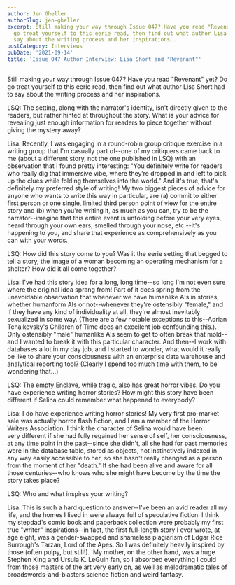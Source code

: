 ```yaml
---
author: Jen Gheller
authorSlug: jen-gheller
excerpt: Still making your way through Issue 047? Have you read "Revenant" yet? Do
  go treat yourself to this eerie read, then find out what author Lisa Short had to
  say about the writing process and her inspirations...
postCategory: Interviews
pubDate: '2021-09-14'
title: 'Issue 047 Author Interview: Lisa Short and "Revenant"'
---
```

Still making your way through Issue 047? Have you read "Revenant" yet? Do go treat yourself to this eerie read, then find out what author Lisa Short had to say about the writing process and her inspirations.

LSQ: The setting, along with the narrator's identity, isn't directly given to the readers, but rather hinted at throughout the story. What is your advice for revealing just enough information for readers to piece together without giving the mystery away?

Lisa: Recently, I was engaging in a round-robin group critique exercise in a writing group that I'm casually part of--one of my critiquers came back to me (about a different story, not the one published in LSQ) with an observation that I found pretty interesting: "You definitely write for readers who really dig that immersive vibe, where they’re dropped in and left to pick up the clues while folding themselves into the world." And it's true, that's definitely my preferred style of writing! My two biggest pieces of advice for anyone who wants to write this way in particular, are (a) commit to either first person or one single, limited third person point of view for the entire story and (b) when you're writing it, as much as you can, try to be the narrator--imagine that this entire event is unfolding before your very eyes, heard through your own ears, smelled through your nose, etc.--it's happening to you, and share that experience as comprehensively as you can with your words.

LSQ: How did this story come to you? Was it the eerie setting that begged to tell a story, the image of a woman becoming an operating mechanism for a shelter? How did it all come together?

Lisa: I've had this story idea for a long, long time--so long I'm not even sure where the original idea sprang from! Part of it does spring from the unavoidable observation that whenever we have humanlike AIs in stories, whether humanform AIs or not--whenever they're ostensibly "female," and if they have any kind of individuality at all, they're almost inevitably sexualized in some way. (There are a few notable exceptions to this--Adrian Tchaikovsky's Children of Time does an excellent job confounding this.). Only ostensibly "male" humanlike AIs seem to get to often break that mold--and I wanted to break it with this particular character. And then--I work with databases a lot in my day job, and I started to wonder, what would it really be like to share your consciousness with an enterprise data warehouse and analytical reporting tool? (Clearly I spend too much time with them, to be wondering that...)

LSQ: The empty Enclave, while tragic, also has great horror vibes. Do you have experience writing horror stories? How might this story have been different if Selina could remember what happened to everybody?

Lisa: I do have experience writing horror stories! My very first pro-market sale was actually horror flash fiction, and I am a member of the Horror Writers Association. I think the character of Selina would have been very different if she had fully regained her sense of self, her consciousness, at any time point in the past--since she didn't, all she had for past memories were in the database table, stored as objects, not instinctively indexed in any way easily accessible to her, so she hasn't really changed as a person from the moment of her "death." If she had been alive and aware for all those centuries--who knows who she might have become by the time the story takes place?

LSQ: Who and what inspires your writing?

Lisa: This is such a hard question to answer--I've been an avid reader all my life, and the homes I lived in were always full of speculative fiction. I think my stepdad's comic book and paperback collection were probably my first true "writer" inspirations--in fact, the first full-length story I ever wrote, at age eight, was a gender-swapped and shameless plagiarism of Edgar Rice Burrough's Tarzan, Lord of the Apes. So I was definitely heavily inspired by those (often pulpy, but still!).  My mother, on the other hand, was a huge Stephen King and Ursula K. LeGuin fan, so I absorbed everything I could from those masters of the art very early on, as well as melodramatic tales of broadswords-and-blasters science fiction and weird fantasy.